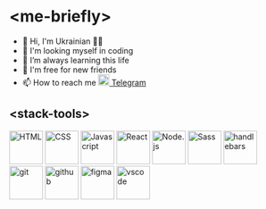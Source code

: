 <h1>&#60;me-briefly&#62;</h1>
<ul>
  <li>👋 Hi, I'm Ukrainian 💙💛</li>
  <li>👀 I'm looking myself in coding</li>
  <li>🔬 I’m always learning this life</li>
  <li>🤝 I'm free for new friends</li>
  <li>📫 How to reach me <a href="https://t.me/p_kysliak" target="_blank"><img src="https://www.svgrepo.com/show/354443/telegram.svg" alt="Telegram" width="20"> Telegram</a></li>
</ul>


<h2>&#60;stack-tools&#62;</h2> 
<div>
  <img src="https://www.svgrepo.com/show/353884/html-5.svg" alt="HTML" width="60"> 
  <img src="https://www.svgrepo.com/show/353623/css-3.svg" alt="CSS" width="60"> 
  <img src="https://www.svgrepo.com/show/353925/javascript.svg" alt="Javascript" width="60"> 
  <img src="https://www.svgrepo.com/show/354259/react.svg" alt="React" width="60"> 
  <img src="https://www.svgrepo.com/show/354118/nodejs.svg" alt="Node.js" width="60">
   <img src="https://www.svgrepo.com/show/354310/sass.svg" alt="Sass" width="60">
  <img src="https://www.svgrepo.com/show/373653/handlebars.svg" alt="handlebars" width="60">
  <img src="https://www.svgrepo.com/show/353778/git.svg" alt="git" width="60">
  <img src="https://www.svgrepo.com/show/344880/github.svg" alt="github" width="60">
  <img src="https://www.svgrepo.com/show/354987/figma.svg" alt="figma" width="60">
  <img src="https://www.svgrepo.com/show/374169/vscode2.svg" alt="vscode" width="60">
  
  
  
 
</div>


<!---
Pavlo-Kysliak is a ✨ special ✨ repository because its `README.md` (this file) appears on your GitHub profile.
You can click the Preview link to take a look at your changes.
--->

<!--
**fantomkis/fantomkis** is a ✨ _special_ ✨ repository because its `README.md` (this file) appears on your GitHub profile.

Here are some ideas to get you started:

- 🔭 I’m currently working on ...
- 🌱 I’m currently learning ...
- 👯 I’m looking to collaborate on ...
- 🤔 I’m looking for help with ...
- 💬 Ask me about ...
- 📫 How to reach me: ...
- 😄 Pronouns: ...
- ⚡ Fun fact: ...
-->
